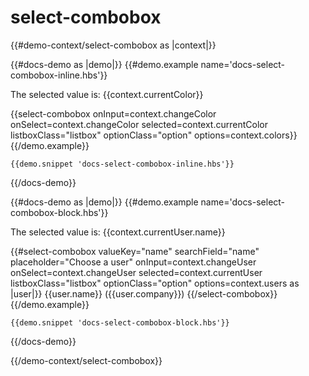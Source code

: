 # select-combobox

{{#demo-context/select-combobox as |context|}}

  {{#docs-demo as |demo|}}
    {{#demo.example name='docs-select-combobox-inline.hbs'}}
      <p>The selected value is: {{context.currentColor}}</p>
      <div>
        {{select-combobox
          onInput=context.changeColor
          onSelect=context.changeColor
          selected=context.currentColor
          listboxClass="listbox"
          optionClass="option"
          options=context.colors}}
      </div>
    {{/demo.example}}

    {{demo.snippet 'docs-select-combobox-inline.hbs'}}
  {{/docs-demo}}

  {{#docs-demo as |demo|}}
    {{#demo.example name='docs-select-combobox-block.hbs'}}
      <p>The selected value is: {{context.currentUser.name}}</p>
      <div>
        {{#select-combobox
          valueKey="name"
          searchField="name"
          placeholder="Choose a user"
          onInput=context.changeUser
          onSelect=context.changeUser
          selected=context.currentUser
          listboxClass="listbox"
          optionClass="option"
          options=context.users as |user|}}
          {{user.name}} ({{user.company}})
        {{/select-combobox}}
      </div>
    {{/demo.example}}

    {{demo.snippet 'docs-select-combobox-block.hbs'}}
  {{/docs-demo}}

{{/demo-context/select-combobox}}


